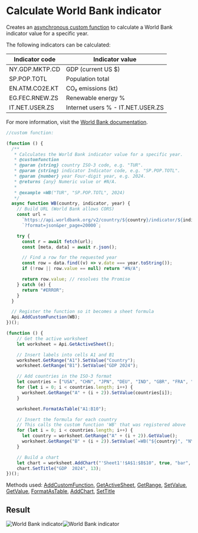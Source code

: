 # Calculate World Bank indicator

Creates an [asynchronous custom function](/docs/plugin-and-macros/macros/adding-custom-functions.md#asynchronous-functions) to calculate a World Bank indicator value for a specific year.

The following indicators can be calculated:

| Indicator code | Indicator value                   |
|----------------|-----------------------------------|
| NY.GDP.MKTP.CD | GDP (current US $)                |
| SP.POP.TOTL    | Population total                  |
| EN.ATM.CO2E.KT | CO₂ emissions (kt)                |
| EG.FEC.RNEW.ZS | Renewable energy %                |
| IT.NET.USER.ZS | Internet users % - IT.NET.USER.ZS |

For more information, visit the [World Bank documentation](https://data.worldbank.org/indicator).

<!-- This code snippet is shown in the screenshot. -->

<!-- eslint-skip -->

```ts
//custom function:

(function () {
  /**
   * Calculates the World Bank indicator value for a specific year.
   * @customfunction
   * @param {string} country ISO-3 code, e.g. "TUR".
   * @param {string} indicator Indicator code, e.g. "SP.POP.TOTL".
   * @param {number} year Four-digit year, e.g. 2024.
   * @returns {any} Numeric value or #N/A.
   *
   * @example =WB("TUR", "SP.POP.TOTL", 2024)
   */
  async function WB(country, indicator, year) {
    // Build URL (World Bank allows CORS)
    const url =
      `https://api.worldbank.org/v2/country/${country}/indicator/${indicator}` +
      `?format=json&per_page=20000`;

    try {
      const r = await fetch(url);
      const [meta, data] = await r.json();

      // Find a row for the requested year
      const row = data.find((v) => v.date === year.toString());
      if (!row || row.value == null) return "#N/A";

      return row.value; // resolves the Promise
    } catch (e) {
      return "#ERROR";
    }
  }

  // Register the function so it becomes a sheet formula
  Api.AddCustomFunction(WB);
})();

(function () {
    // Get the active worksheet
    let worksheet = Api.GetActiveSheet();

    // Insert labels into cells A1 and B1
    worksheet.GetRange("A1").SetValue("Country");
    worksheet.GetRange("B1").SetValue("GDP 2024");

    // Add countries in the ISO-3 format
    let countries = ["USA", "CHN", "JPN", "DEU", "IND", "GBR", "FRA", "ITA", "CAN"];
    for (let i = 0; i < countries.length; i++) {
      worksheet.GetRange("A" + (i + 2)).SetValue(countries[i]);
    }

    worksheet.FormatAsTable("A1:B10");

    // Insert the formula for each country
    // This calls the custom function 'WB' that was registered above
    for (let i = 0; i < countries.length; i++) {
      let country = worksheet.GetRange("A" + (i + 2)).GetValue();
      worksheet.GetRange("B" + (i + 2)).SetValue(`=WB("${country}", "NY.GDP.MKTP.CD", 2024)`);
    }

    // Build a chart
    let chart = worksheet.AddChart("'Sheet1'!$A$1:$B$10", true, "bar", 2, 100 * 36000, 60 * 36000, 0, 0, 10, 0);
    chart.SetTitle("GDP  2024", 13);
})();
```

Methods used: [AddCustomFunction](/docs/office-api/usage-api/spreadsheet-api/Api/Methods/AddCustomFunction.md), [GetActiveSheet](/docs/office-api/usage-api/spreadsheet-api/Api/Methods/GetActiveSheet.md), [GetRange](/docs/office-api/usage-api/spreadsheet-api/ApiWorksheet/Methods/GetRange.md), [SetValue](/docs/office-api/usage-api/spreadsheet-api/ApiRange/Methods/SetValue.md), [GetValue](/docs/office-api/usage-api/spreadsheet-api/ApiRange/Methods/GetValue.md), [FormatAsTable](/docs/office-api/usage-api/spreadsheet-api/ApiWorksheet/Methods/FormatAsTable.md), [AddChart](/docs/office-api/usage-api/spreadsheet-api/ApiWorksheet/Methods/AddChart.md), [SetTitle](/docs/office-api/usage-api/spreadsheet-api/ApiChart/Methods/SetTitle.md)

## Result

<!-- imgpath -->

![World Bank indicator](/assets/images/plugins/world-bank-indicator.png#gh-light-mode-only)![World Bank indicator](/assets/images/plugins/world-bank-indicator.dark.png#gh-dark-mode-only)

